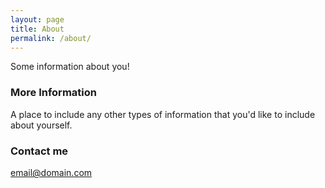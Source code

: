 ```yaml
---
layout: page
title: About
permalink: /about/
---
```


Some information about you!


### More Information

A place to include any other types of information that you'd like to include about yourself.

### Contact me

[email@domain.com](mailto:email@domain.com)
